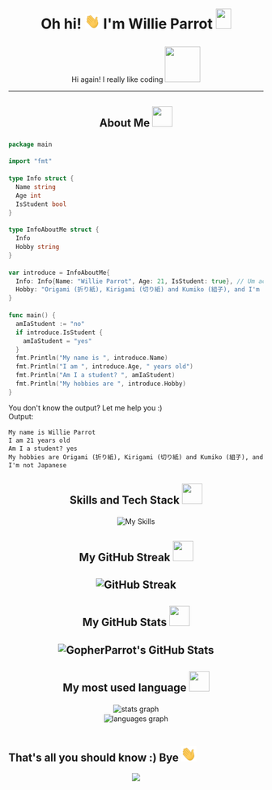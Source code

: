 # <p align="center">Oh hi! <img src="https://raw.githubusercontent.com/light-hat/light-hat/refs/heads/main/assets/hello.gif" width="30" height="30"> I'm Willie Parrot <img src="https://c.tenor.com/x-kqDAmw2NQAAAAM/parrot-party.gif" width="30" height="40"></p>
<p align="center">Hi again! I really like coding
<img src="https://media1.tenor.com/m/JIS_KDKKsgYAAAAd/guaton-computadora.gif" width="70" height="70"></p>
<hr>

<!--  === ABOUT ME === -->
## <p align="center">About Me <img src="https://media1.tenor.com/images/2d76769affec50319ae14cdd3cfd21ec/tenor.gif?itemid=15053329" width="40" height="40"></p>

```go
package main

import "fmt"

type Info struct {
  Name string
  Age int
  IsStudent bool
}

type InfoAboutMe struct {
  Info
  Hobby string
}

var introduce = InfoAboutMe{
  Info: Info{Name: "Willie Parrot", Age: 21, IsStudent: true}, // Um actually I'm 13 ☝🤓
  Hobby: "Origami (折り紙), Kirigami (切り紙) and Kumiko (組子), and I'm not Japanese",
}
 
func main() {
  amIaStudent := "no"
  if introduce.IsStudent {
    amIaStudent = "yes"
  }
  fmt.Println("My name is ", introduce.Name)
  fmt.Println("I am ", introduce.Age, " years old")
  fmt.Println("Am I a student? ", amIaStudent)
  fmt.Println("My hobbies are ", introduce.Hobby)
}
```

You don't know the output? Let me help you :)<br>
Output:
```
My name is Willie Parrot
I am 21 years old
Am I a student? yes
My hobbies are Origami (折り紙), Kirigami (切り紙) and Kumiko (組子), and I'm not Japanese
```

## <p align="center">Skills and Tech Stack <img src="https://media1.tenor.com/images/2d76769affec50319ae14cdd3cfd21ec/tenor.gif?itemid=15053329" width="40" height="40"></p>
<p align="center">
  <img src="https://skillicons.dev/icons?i=go,python,javascript,html,css,typescript,react,mysql,nodejs,django,vscode,github,git,docker,googlecloud,arduino,c,cpp,java,cs,firebase,flutter,gitlab,godot,neovim,raspberrypi,stackoverflow,gmail,eclipse,flask,kotlin,vercel&perline=8&theme=dark" alt="My Skills">
</p>

## <p align="center">My GitHub Streak <img src="https://media1.tenor.com/images/2d76769affec50319ae14cdd3cfd21ec/tenor.gif?itemid=15053329" width="40" height="40"></p>

## <p align="center">![GitHub Streak](https://github-readme-streak-stats.herokuapp.com/?user=GopherParrot&theme=dark&hide_border=true)</p>

## <p align="center">My GitHub Stats <img src="https://media1.tenor.com/images/2d76769affec50319ae14cdd3cfd21ec/tenor.gif?itemid=15053329" width="40" height="40"></p>

## <p align="center">![GopherParrot's GitHub Stats](https://github-readme-stats.vercel.app/api?username=GopherParrot&show_icons=true&theme=tokyonight&hide_rank=true&count_private=true&custom_title=My%20Code%20Journey)</p>

## <p align="center">My most used language <img src="https://media1.tenor.com/images/2d76769affec50319ae14cdd3cfd21ec/tenor.gif?itemid=15053329" width="40" height="40"></p>
<div align="center">
  <img src="https://github-readme-stats.vercel.app/api?username=GopherParrot&hide_title=false&hide_rank=false&show_icons=true&include_all_commits=true&count_private=true&disable_animations=false&theme=tokyonight&locale=en&hide_border=false&order=1" height="150" alt="stats graph" /><br>
  <img align="center" src="https://github-readme-stats.vercel.app/api/top-langs?username=GopherParrot&locale=en&hide_title=false&layout=compact&card_width=320&langs_count=5&theme=tokyonight&hide_border=false&order=2" height="150" alt="languages graph" />
</div><br>

## That's all you should know :) Bye <img src="https://raw.githubusercontent.com/light-hat/light-hat/refs/heads/main/assets/hello.gif" width="30" height="30">

<p align="center">
  <img src="https://capsule-render.vercel.app/api?type=waving&color=gradient&height=100&section=footer"/>
</p>
<!-- 
**GopherParrot/GopherParrot** is a ✨ _special_ ✨ repository because its `README.md` (this file) appears on your GitHub profile.

Here are some ideas to get you started:

- 🔭 I’m currently working on ...
- 🌱 I’m currently learning ...
- 👯 I’m looking to collaborate on ...
- 🤔 I’m looking for help with ...
- 💬 Ask me about ...
- 📫 How to reach me: ...
- 😄 Pronouns: ...
- ⚡ Fun fact: ...
-->
